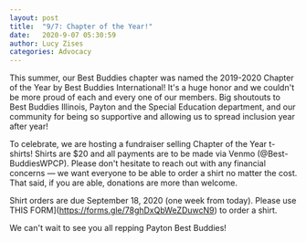 ```yaml
---
layout: post
title:  "9/7: Chapter of the Year!"
date:   2020-9-07 05:30:59
author: Lucy Zises
categories: Advocacy
---
```


This summer, our Best Buddies chapter was named the 2019-2020 Chapter of the Year by Best Buddies International! It's a huge honor and we couldn't be more proud of each and every one of our members. Big shoutouts to Best Buddies Illinois, Payton and the Special Education department, and our community for being so supportive and allowing us to spread inclusion year after year!

To celebrate, we are hosting a fundraiser selling Chapter of the Year t-shirts! Shirts are $20 and all payments are to be made via Venmo (@Best-BuddiesWPCP). Please don't hesitate to reach out with any financial concerns — we want everyone to be able to order a shirt no matter the cost. That said, if you are able, donations are more than welcome.

Shirt orders are due September 18, 2020 (one week from today). Please use THIS FORM](https://forms.gle/78ghDxQbWeZDuwcN9) to order a shirt.

We can't wait to see you all repping Payton Best Buddies!
